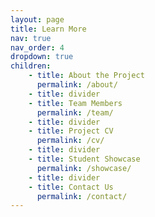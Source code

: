 ```yaml
---
layout: page
title: Learn More
nav: true
nav_order: 4
dropdown: true
children: 
    - title: About the Project
      permalink: /about/
    - title: divider
    - title: Team Members
      permalink: /team/
    - title: divider
    - title: Project CV
      permalink: /cv/
    - title: divider
    - title: Student Showcase
      permalink: /showcase/
    - title: divider
    - title: Contact Us
      permalink: /contact/
---
```

